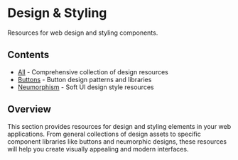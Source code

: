# Design & Styling

Resources for web design and styling components.

## Contents

- [All](all.md) - Comprehensive collection of design resources
- [Buttons](buttons.md) - Button design patterns and libraries
- [Neumorphism](neumorphism.md) - Soft UI design style resources

## Overview

This section provides resources for design and styling elements in your web applications. From general collections of design assets to specific component libraries like buttons and neumorphic designs, these resources will help you create visually appealing and modern interfaces. 